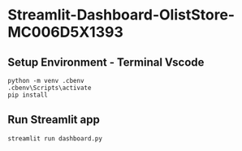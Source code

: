 # Streamlit-Dashboard-OlistStore-MC006D5X1393

## Setup Environment - Terminal Vscode
```
python -m venv .cbenv
.cbenv\Scripts\activate
pip install 
```

## Run Streamlit app
```
streamlit run dashboard.py
```



